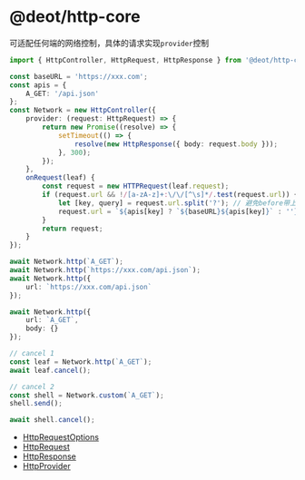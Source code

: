 # @deot/http-core

可适配任何端的网络控制，具体的请求实现`provider`控制

```ts
import { HttpController, HttpRequest, HttpResponse } from '@deot/http-core';

const baseURL = 'https://xxx.com';
const apis = {
	A_GET: '/api.json'
};
const Network = new HttpController({
	provider: (request: HttpRequest) => {
		return new Promise((resolve) => {
			setTimeout(() => {
				resolve(new HttpResponse({ body: request.body }));
			}, 300);
		});
	},
	onRequest(leaf) {
		const request = new HTTPRequest(leaf.request);
		if (request.url && !/[a-zA-z]+:\/\/[^\s]*/.test(request.url)) {
			let [key, query] = request.url.split('?'); // 避免before带上?token=*之类
			request.url = `${apis[key] ? `${baseURL}${apis[key]}` : ''}${query ? `?${query}` : ''}`;
		}
		return request;
	}
});

await Network.http(`A_GET`);
await Network.http(`https://xxx.com/api.json`);
await Network.http({
	url: `https://xxx.com/api.json`
});

await Network.http({
	url: `A_GET`,
	body: {}
});

// cancel 1
const leaf = Network.http(`A_GET`);
await leaf.cancel();

// cancel 2
const shell = Network.custom(`A_GET`);
shell.send();

await shell.cancel();
```

- [HttpRequestOptions](./src/request.ts)
- [HttpRequest](./src/request.ts)
- [HttpResponse](./src/response.ts)
- [HttpProvider](./src/provider.ts)

